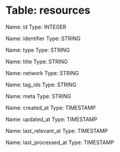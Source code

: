 Table: resources
================

Name: id
Type: INTEGER

Name: identifier
Type: STRING

Name: type
Type: STRING

Name: title
Type: STRING

Name: network
Type: STRING

Name: tag_ids
Type: STRING

Name: meta
Type: STRING

Name: created_at
Type: TIMESTAMP

Name: updated_at
Type: TIMESTAMP

Name: last_relevant_at
Type: TIMESTAMP

Name: last_processed_at
Type: TIMESTAMP

